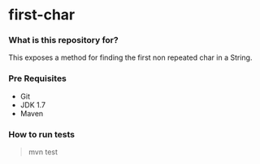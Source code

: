 # first-char

### What is this repository for? ###

This exposes a method for finding the first non repeated char in a String.

### Pre Requisites ###
* Git
* JDK 1.7
* Maven

### How to run tests ###
> mvn test
